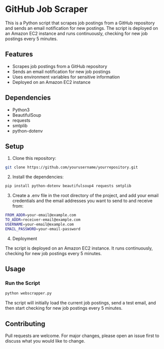 # GitHub Job Scraper

This is a Python script that scrapes job postings from a GitHub repository and sends an email notification for new postings. The script is deployed on an Amazon EC2 instance and runs continuously, checking for new job postings every 5 minutes.

## Features

- Scrapes job postings from a GitHub repository
- Sends an email notification for new job postings
- Uses environment variables for sensitive information
- Deployed on an Amazon EC2 instance

## Dependencies

- Python3
- BeautifulSoup
- requests
- smtplib
- python-dotenv

## Setup

1. Clone this repository:

```bash
git clone https://github.com/yourusername/yourrepository.git
```

2. Install the dependencies:

```bash
pip install python-dotenv beautifulsoup4 requests smtplib
```

3. Create a .env file in the root directory of the project, and add your email credentials and the email addresses you want to send to and receive from:

```bash
FROM_ADDR=your-email@example.com
TO_ADDR=receiver-email@example.com
USERNAME=your-email@example.com
EMAIL_PASSWORD=your-email-password
```

4. Deployment

The script is deployed on an Amazon EC2 instance. It runs continuously, checking for new job postings every 5 minutes.

## Usage

### Run the Script
```bash
python webscrapper.py
```
The script will initially load the current job postings, send a test email, and then start checking for new job postings every 5 minutes.

## Contributing

Pull requests are welcome. For major changes, please open an issue first to discuss what you would like to change.
